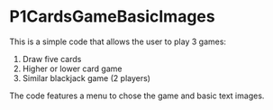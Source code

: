 # P1CardsGameBasicImages

This is a simple code that allows the user to play 3 games:
1. Draw five cards
2. Higher or lower card game
3. Similar blackjack game (2 players)

The code features a menu to chose the game and basic text images.
